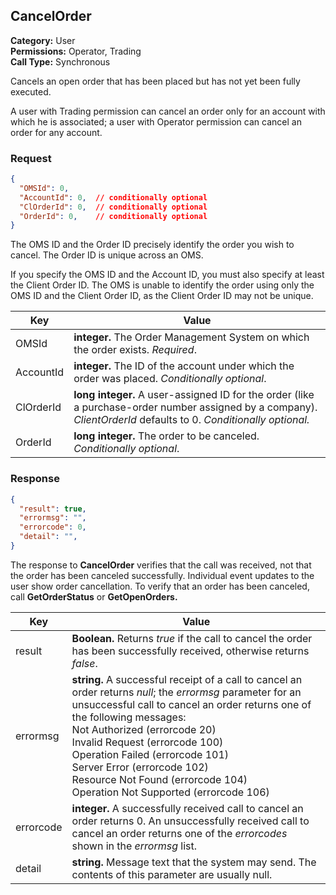 ## CancelOrder

**Category:** User<br />
**Permissions:** Operator, Trading<br />
**Call Type:** Synchronous

Cancels an open order that has been placed but has not yet been fully executed. 

A user with Trading permission can cancel an order only for an account with which he is associated; a user with Operator permission can cancel an order for any account.


### Request

```json
{
  "OMSId": 0,
  "AccountId": 0,  // conditionally optional
  "ClOrderId": 0,  // conditionally optional
  "OrderId": 0,    // conditionally optional
}
```

The OMS ID and the Order ID precisely identify the order you wish to cancel. The Order ID is unique across an OMS.

If you specify the OMS ID and the Account ID, you must also specify at least the Client Order ID. The OMS is unable to identify the order using only the OMS ID and the Client Order ID, as the Client Order ID may not be unique.

| Key           | Value                                                        |
| ------------- | ------------------------------------------------------------ |
| OMSId         | **integer.** The Order Management System on which the order exists. *Required*. |
| AccountId     | **integer.** The ID of the account under which the order was placed. *Conditionally optional*. |
| ClOrderId | **long integer.** A user-assigned ID for the order (like a purchase-order number assigned by a company). *ClientOrderId* defaults to 0. *Conditionally optional.* |
| OrderId       | **long integer.** The order to be canceled. *Conditionally optional*. |

### Response

```json
{
  "result": true,
  "errormsg": "",
  "errorcode": 0,
  "detail": "",
}
```

The response to **CancelOrder** verifies that the call was received, not that the order has been canceled successfully. Individual event updates to the user show order cancellation. To verify that an order has been canceled, call **GetOrderStatus** or **GetOpenOrders.** 

| Key       | Value                                                        |
| --------- | ------------------------------------------------------------ |
| result    | **Boolean.** Returns *true* if the call to cancel the order has been successfully received, otherwise returns *false*. |
| errormsg  | **string.** A successful receipt of a call to cancel an order returns *null*; the *errormsg* parameter for an unsuccessful call to cancel an order returns one of the following messages:<br />Not Authorized (errorcode 20)<br />Invalid Request (errorcode 100)<br />Operation Failed (errorcode 101)<br />Server Error (errorcode 102)<br />Resource Not Found (errorcode 104)<br />Operation Not Supported (errorcode 106)  |
| errorcode | **integer.** A successfully received call to cancel an order returns 0. An unsuccessfully received call to cancel an order returns one of the *errorcodes* shown in the *errormsg* list. |
| detail    | **string.** Message text that the system may send. The contents of this parameter are usually null. |


